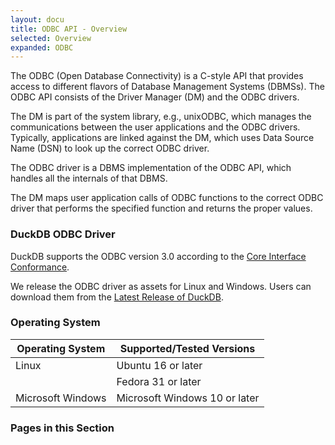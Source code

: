 ```yaml
---
layout: docu
title: ODBC API - Overview
selected: Overview
expanded: ODBC
---
```


The ODBC (Open Database Connectivity) is a C-style API that provides access to different flavors of Database Management Systems (DBMSs).
The ODBC API consists of the Driver Manager (DM) and the ODBC drivers.

The DM is part of the system library, e.g., unixODBC, which manages the communications between the user applications and the ODBC drivers.
Typically, applications are linked against the DM, which uses Data Source Name (DSN) to look up the correct ODBC driver.
<!--- with dynamically linkage call the ODBC driver. -->

The ODBC driver is a DBMS implementation of the ODBC API, which handles all the internals of that DBMS.

The DM maps user application calls of ODBC functions to the correct ODBC driver that performs the specified function and returns the proper values.

### DuckDB ODBC Driver

DuckDB supports the ODBC version 3.0 according to the [Core Interface Conformance](https://docs.microsoft.com/en-us/sql/odbc/reference/develop-app/core-interface-conformance?view=sql-server-ver15).

We release the ODBC driver as assets for Linux and Windows.
Users can download them from the [Latest Release of DuckDB](https://github.com/duckdb/duckdb/releases).

### Operating System

| Operating System  | Supported/Tested Versions     |
| ----------------- | ----------------------------- |
| Linux             | Ubuntu 16 or later            |
|                   | Fedora 31 or later            |
| Microsoft Windows | Microsoft Windows 10 or later |

### Pages in this Section
